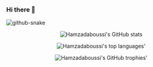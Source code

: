 ### Hi there  👋

<picture> <source media="(prefers-color-scheme: dark)" srcset="https://raw.githubusercontent.com/eskatos/eskatos/output/github-contribution-grid-snake-dark.svg" /> <source media="(prefers-color-scheme: light)" srcset="https://raw.githubusercontent.com/eskatos/eskatos/output/github-contribution-grid-snake.svg" /> <img alt="github-snake" src="github-snake.svg" /> </picture> <p align="center"> <img align="center" src="https://github-readme-stats-sigma-five.vercel.app/api?username=Hamzadaboussi&show_icons=true&locale=en" alt="Hamzadaboussi's GitHub stats" /> </p> <p align="center"> <img align="center" src="https://github-readme-stats-sigma-five.vercel.app/api/top-langs?username=Hamzadaboussi&show_icons=true&locale=en&layout=compact" alt="Hamzadaboussi's top languages'" /> </p> <p align="center"> <img src="https://github-profile-trophy.vercel.app/?username=Hamzadaboussi" alt="Hamzadaboussi's GitHub trophies'" /> </p>
